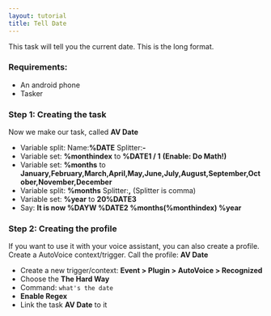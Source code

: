 ```yaml
---
layout: tutorial
title: Tell Date
---
```

This task will tell you the current date. This is the long format.

### Requirements:
- An android phone
- Tasker

### Step 1: Creating the task
Now we make our task, called **AV Date**
- Variable split: Name:**%DATE** Splitter:**-**
- Variable set: **%monthindex** to **%DATE1 / 1** **(Enable: Do Math!)**
- Variable set: **%months** to **January,February,March,April,May,June,July,August,September,October,November,December**
- Variable split: **%months** Splitter:**,** (Splitter is comma)
- Variable set: **%year** to **20%DATE3**
- Say: **It is now %DAYW %DATE2 %months(%monthindex) %year**
  
### Step 2: Creating the profile
If you want to use it with your voice assistant, you can also create a profile. Create a AutoVoice context/trigger.
Call the profile: **AV Date**
- Create a new trigger/context: **Event > Plugin > AutoVoice > Recognized**
- Choose the **The Hard Way**
- Command: ```what's the date```
- **Enable Regex**
- Link the task **AV Date** to it
